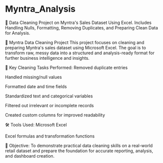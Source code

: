 # Myntra_Analysis
🧹 Data Cleaning Project on Myntra's Sales Dataset Using Excel. Includes Handling Nulls, Formatting, Removing Duplicates, and Preparing Clean Data for Analysis.

🧹 Myntra Data Cleaning Project
This project focuses on cleaning and preparing Myntra's sales dataset using Microsoft Excel. The goal is to transform raw, messy data into a structured and analysis-ready format for further business intelligence and insights.

🔧 Key Cleaning Tasks Performed:
Removed duplicate entries

Handled missing/null values

Formatted date and time fields

Standardized text and categorical variables

Filtered out irrelevant or incomplete records

Created custom columns for improved readability

🛠️ Tools Used:
Microsoft Excel 

Excel formulas and transformation functions

📌 Objective:
To demonstrate practical data cleaning skills on a real-world retail dataset and prepare the foundation for accurate reporting, analysis, and dashboard creation.
